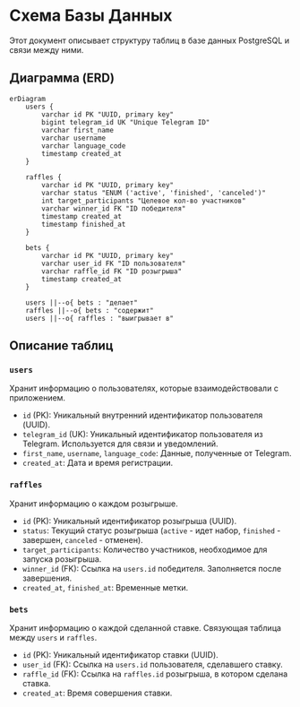 # Схема Базы Данных

Этот документ описывает структуру таблиц в базе данных PostgreSQL и связи между ними.

## Диаграмма (ERD)

```mermaid
erDiagram
    users {
        varchar id PK "UUID, primary key"
        bigint telegram_id UK "Unique Telegram ID"
        varchar first_name
        varchar username
        varchar language_code
        timestamp created_at
    }

    raffles {
        varchar id PK "UUID, primary key"
        varchar status "ENUM ('active', 'finished', 'canceled')"
        int target_participants "Целевое кол-во участников"
        varchar winner_id FK "ID победителя"
        timestamp created_at
        timestamp finished_at
    }

    bets {
        varchar id PK "UUID, primary key"
        varchar user_id FK "ID пользователя"
        varchar raffle_id FK "ID розыгрыша"
        timestamp created_at
    }

    users ||--o{ bets : "делает"
    raffles ||--o{ bets : "содержит"
    users ||--o{ raffles : "выигрывает в"

```

## Описание таблиц

### `users`
Хранит информацию о пользователях, которые взаимодействовали с приложением.

*   `id` (PK): Уникальный внутренний идентификатор пользователя (UUID).
*   `telegram_id` (UK): Уникальный идентификатор пользователя из Telegram. Используется для связи и уведомлений.
*   `first_name`, `username`, `language_code`: Данные, полученные от Telegram.
*   `created_at`: Дата и время регистрации.

### `raffles`
Хранит информацию о каждом розыгрыше.

*   `id` (PK): Уникальный идентификатор розыгрыша (UUID).
*   `status`: Текущий статус розыгрыша (`active` - идет набор, `finished` - завершен, `canceled` - отменен).
*   `target_participants`: Количество участников, необходимое для запуска розыгрыша.
*   `winner_id` (FK): Ссылка на `users.id` победителя. Заполняется после завершения.
*   `created_at`, `finished_at`: Временные метки.

### `bets`
Хранит информацию о каждой сделанной ставке. Связующая таблица между `users` и `raffles`.

*   `id` (PK): Уникальный идентификатор ставки (UUID).
*   `user_id` (FK): Ссылка на `users.id` пользователя, сделавшего ставку.
*   `raffle_id` (FK): Ссылка на `raffles.id` розыгрыша, в котором сделана ставка.
*   `created_at`: Время совершения ставки.